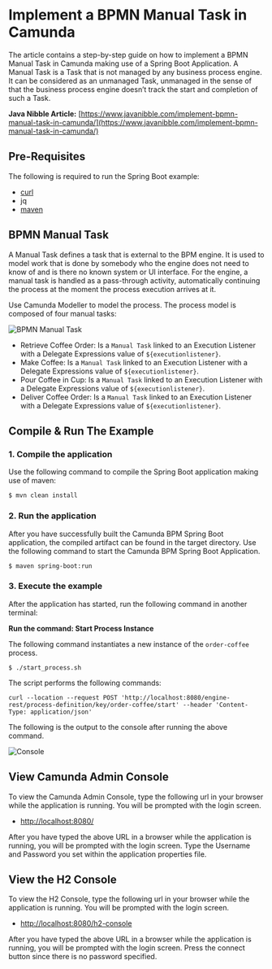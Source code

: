 # Implement a BPMN Manual Task in Camunda
The article contains a step-by-step guide on how to implement a BPMN Manual Task in Camunda making use of a Spring Boot Application. A Manual Task is a Task that is not managed by any business process engine. It can be considered as an unmanaged Task, unmanaged in the sense of that the business process engine doesn’t track the start and completion of such a Task.

**Java Nibble Article:** [https://www.javanibble.com/implement-bpmn-manual-task-in-camunda/](https://www.javanibble.com/implement-bpmn-manual-task-in-camunda/)

## Pre-Requisites
The following is required to run the Spring Boot example:
* [curl](https://www.javanibble.com/how-to-install-curl-on-macos-using-homebrew/)
* jq
* [maven](https://www.javanibble.com/how-to-install-maven-on-macos-using-homebrew/)

## BPMN Manual Task
A Manual Task defines a task that is external to the BPM engine. It is used to model work that is done by somebody who the engine does not need to know of and is there no known system or UI interface. For the engine, a manual task is handled as a pass-through activity, automatically continuing the process at the moment the process execution arrives at it.

Use Camunda Modeller to model the process. The process model is composed of four manual tasks:

![BPMN Manual Task](https://www.javanibble.com/assets/images/posts/bpmn-manual-task/camunda-bpmn-manual-task.png)

* Retrieve Coffee Order: Is a `Manual Task` linked to an Execution Listener with a Delegate Expressions value of `${executionlistener}`.
* Make Coffee: Is a `Manual Task` linked to an Execution Listener with a Delegate Expressions value of `${executionlistener}`.
* Pour Coffee in Cup: Is a `Manual Task` linked to an Execution Listener with a Delegate Expressions value of `${executionlistener}`.
* Deliver Coffee Order: Is a `Manual Task` linked to an Execution Listener with a Delegate Expressions value of `${executionlistener}`.


## Compile & Run The Example

### 1. Compile the application
Use the following command to compile the Spring Boot application making use of maven:

```shell
$ mvn clean install
```

### 2. Run the application
After you have successfully built the Camunda BPM Spring Boot application, the compiled artifact can be found in the
target directory. Use the following command to start the Camunda BPM Spring Boot Application.

```shell
$ maven spring-boot:run
```

### 3. Execute the example
After the application has started, run the following command in another terminal:

**Run the command: Start Process Instance**

The following command instantiates a new instance of the `order-coffee` process.

```shell
$ ./start_process.sh
```

The script performs the following commands:

```shell
curl --location --request POST 'http://localhost:8080/engine-rest/process-definition/key/order-coffee/start' --header 'Content-Type: application/json'
``` 

The following is the output to the console after running the above command.

![Console](https://www.javanibble.com/assets/images/posts/bpmn-manual-task/console-camunda-bpmn-manual-task.png)

## View Camunda Admin Console
To view the Camunda Admin Console, type the following url in your browser while the application is running. You will be prompted with the login screen.

* [http://localhost:8080/](http://localhost:8080/)

After you have typed the above URL in a browser while the application is running, you will be prompted with the login screen. Type the Username and Password you set within the application properties file.


## View the H2 Console
To view the H2 Console, type the following url in your browser while the application is running. You will be prompted with the login screen.

* [http://localhost:8080/h2-console](http://localhost:8080/h2-console)

After you have typed the above URL in a browser while the application is running, you will be prompted with the login screen. Press the connect button since there is no password specified.

